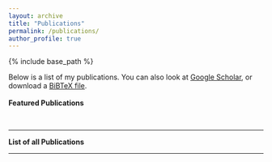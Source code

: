 ```yaml
---
layout: archive
title: "Publications"
permalink: /publications/
author_profile: true
---
```

{% include base_path %}

Below is a list of my publications.  You can also look at <a href="https://scholar.google.ca/citations?user=eL7Ies8AAAAJ">Google Scholar</a>, or download a <a href="{{ base_path }}/files/shime_citations.bib">BiBTeX file</a>.
<br />
<br />
<b>Featured Publications</b>
<script src="https://bibbase.org/show?bib=https%3A%2F%2Fbibbase.org%2Fnetwork%2Ffiles%2FSmi5nt6ZgZDh9iSRr&noBootstrap=1&jsonp=1"></script> 
<br />
<hr />
<b>List of all Publications</b>
<script src="https://bibbase.org/show?bib=https%3A%2F%2Fbibbase.org%2Fnetwork%2Ffiles%2F9Fa7aq5LgReBQDjWn&noBootstrap=1&jsonp=1"></script>

<br />
<hr />
<br />
<br />
<br />
<br />
<br />
<br />
